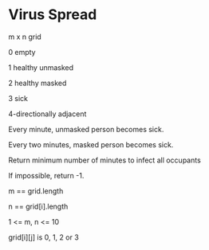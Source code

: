 # Virus Spread

m x n grid

0 empty

1 healthy unmasked

2 healthy masked

3 sick

4-directionally adjacent

Every minute, unmasked person becomes sick.

Every two minutes, masked person becomes sick.

Return minimum number of minutes to infect all occupants

If impossible, return -1.

m == grid.length

n == grid[i].length

1 <= m, n <= 10

grid[i][j] is 0, 1, 2 or 3
